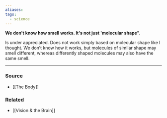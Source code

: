 ```yaml
---
aliases: 
tags:
  - science
---
```

**We don't know how smell works. It's not just 'molecular shape".**

Is under appreciated. Does not work simply based on molecular shape like I thought. We don’t know how it works, but molecules of similar shape may smell different, whereas differently shaped molecules may also have the same smell.

---

### Source
- [[The Body]]

### Related
- [[Vision & the Brain]]